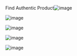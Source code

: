 Find Authentic Product![image](https://github.com/user-attachments/assets/3e7a1b9a-cc29-4eb9-ba8d-5a7630afcb00)

![image](https://github.com/user-attachments/assets/bd60f527-ae33-4818-be81-f2729fdf0292)

![image](https://github.com/user-attachments/assets/e2a8db20-15d8-4ba8-8a59-e23208b89d93)

![image](https://github.com/user-attachments/assets/bcdf3eb0-a8b1-4181-a446-7a78f02970b8)

![image](https://github.com/user-attachments/assets/f34580f2-ddcc-44f4-ba26-a2ad0bd2e54c)

